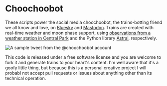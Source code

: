 # Choochoobot

These scripts power the social media choochoobot, the trains-botting friend we all know and love, on [Bluesky](https://bsky.app/profile/choochoo.xor.blue) and [Mastodon](https://tech.intersects.art/@choochoo/). Trains are created with real-time weather and moon phase support, using [observations from a weather station in Central Park](https://parkerhiggins.net/2017/09/pulling-free-and-open-weather-data-in-python/) and the Python library [Astral](https://astral.readthedocs.io/en/latest/), respectively.

![A sample tweet from the @choochoobot account](https://github.com/thisisparker/choochoobot/blob/main/choochoobot.png)

This code is released under a free software license and you are welcome to fork it and generate trains to your heart's content. I'm well aware that it's a goofy little thing, but because this is a personal creative project I will probabl not accept pull requests or issues about anything other than its technical operation.
